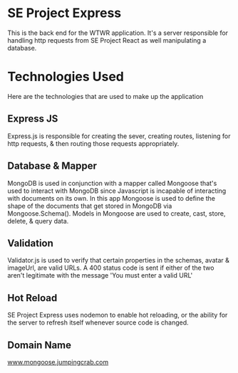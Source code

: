 # SE Project Express

This is the back end for the WTWR application. It's a server responsible for handling
http requests from SE Project React as well manipulating a database.

# Technologies Used

Here are the technologies that are used to make up the application

## Express JS

Express.js is responsible for creating the sever, creating routes,
listening for http requests, & then routing those requests appropriately.

## Database & Mapper

MongoDB is used in conjunction with a mapper called Mongoose that's used
to interact with MongoDB since Javascript is incapable of interacting with
documents on its own. In this app Mongoose is used to define the shape of the
documents that get stored in MongoDB via Mongoose.Schema(). Models in Mongoose are used to
create, cast, store, delete, & query data.

## Validation

Validator.js is used to verify that certain properties in the schemas,
avatar & imageUrl, are valid URLs. A 400 status code is sent if either of the two aren't
legitimate with the message 'You must enter a valid URL'

## Hot Reload

SE Project Express uses nodemon to enable hot reloading, or the ability for the server
to refresh itself whenever source code is changed.

## Domain Name

www.mongoose.jumpingcrab.com
